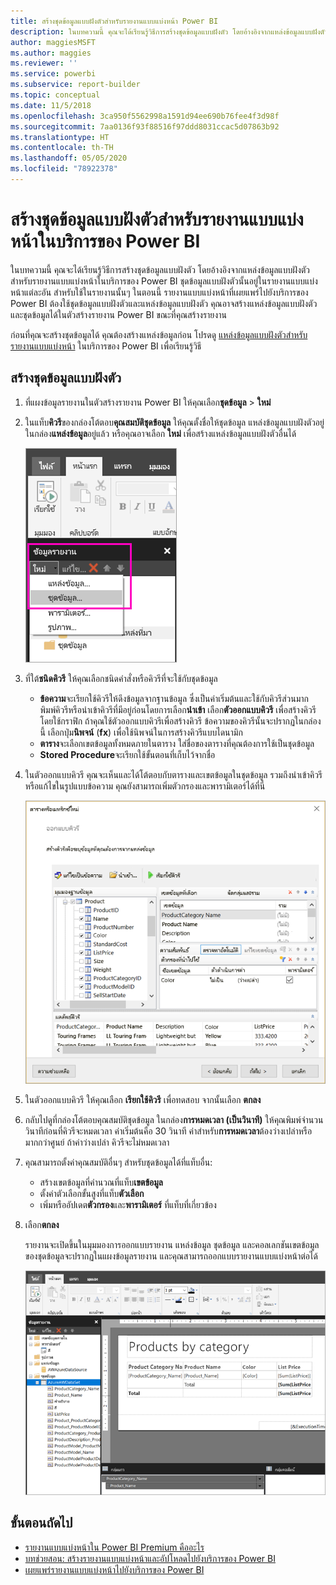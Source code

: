 ```yaml
---
title: สร้างชุดข้อมูลแบบฝังตัวสำหรับรายงานแบบแบ่งหน้า Power BI
description: ในบทความนี้ คุณจะได้เรียนรู้วิธีการสร้างชุดข้อมูลแบบฝังตัว โดยอ้างอิงจากแหล่งข้อมูลแบบฝังตัว สำหรับรายงานแบบแบ่งหน้าในบริการของ Power BI
author: maggiesMSFT
ms.author: maggies
ms.reviewer: ''
ms.service: powerbi
ms.subservice: report-builder
ms.topic: conceptual
ms.date: 11/5/2018
ms.openlocfilehash: 3ca950f5562998a1591d94ee690b76fee4f3d98f
ms.sourcegitcommit: 7aa0136f93f88516f97ddd8031ccac5d07863b92
ms.translationtype: HT
ms.contentlocale: th-TH
ms.lasthandoff: 05/05/2020
ms.locfileid: "78922378"
---
```

# <a name="create-an-embedded-dataset-for-a-paginated-report-in-the-power-bi-service"></a>สร้างชุดข้อมูลแบบฝังตัวสำหรับรายงานแบบแบ่งหน้าในบริการของ Power BI

ในบทความนี้ คุณจะได้เรียนรู้วิธีการสร้างชุดข้อมูลแบบฝังตัว โดยอ้างอิงจากแหล่งข้อมูลแบบฝังตัว สำหรับรายงานแบบแบ่งหน้าในบริการของ Power BI ชุดข้อมูลแบบฝังตัวนั้นอยู่ในรายงานแบบแบ่งหน้าแต่ละอัน สำหรับใช้ในรายงานนั้นๆ ในตอนนี้ รายงานแบบแบ่งหน้าที่เผยแพร่ไปยังบริการของ Power BI ต้องใช้ชุดข้อมูลแบบฝังตัวและแหล่งข้อมูลแบบฝังตัว คุณอาจสร้างแหล่งข้อมูลแบบฝังตัวและชุดข้อมูลได้ในตัวสร้างรายงาน Power BI ขณะที่คุณสร้างรายงาน 

ก่อนที่คุณจะสร้างชุดข้อมูลได้ คุณต้องสร้างแหล่งข้อมูลก่อน โปรดดู [แหล่งข้อมูลแบบฝังตัวสำหรับรายงานแบบแบ่งหน้า](paginated-reports-embedded-data-source.md) ในบริการของ Power BI เพื่อเรียนรู้วิธี
  
## <a name="create-an-embedded-dataset"></a>สร้างชุดข้อมูลแบบฝังตัว
  
1. ที่แผงข้อมูลรายงานในตัวสร้างรายงาน Power BI ให้คุณเลือก**ชุดข้อมูล** > **ใหม่**

1. ในแท็บ**คิวรี**ของกล่องโต้ตอบ**คุณสมบัติชุดข้อมูล** ให้คุณตั้งชื่อให้ชุดข้อมูล แหล่งข้อมูลแบบฝังตัวอยู่ในกล่อง**แหล่งข้อมูล**อยู่แล้ว หรือคุณอาจเลือก **ใหม่** เพื่อสร้างแหล่งข้อมูลแบบฝังตัวอื่นได้
 
   ![ชุดข้อมูลใหม่](media/paginated-reports-create-embedded-dataset/power-bi-paginated-new-dataset.png)  

3. ที่ใต้**ชนิดคิวรี** ให้คุณเลือกชนิดคำสั่งหรือคิวรีที่จะใช้กับชุดข้อมูล 
    - **ข้อความ**จะเรียกใช้คิวรีให้ดึงข้อมูลจากฐานข้อมูล ซึ่งเป็นค่าเริ่มต้นและใช้กับคิวรีส่วนมาก พิมพ์คิวรีหรือนำเข้าคิวรีที่มีอยู่ก่อนโดยการเลือก**นำเข้า** เลือก**ตัวออกแบบคิวรี** เพื่อสร้างคิวรีโดยใช้กราฟิก ถ้าคุณใช้ตัวออกแบบคิวรีเพื่อสร้างคิวรี ข้อความของคิวรีนั้นจะปรากฏในกล่องนี้ เลือกปุ่ม**นิพจน์** (**fx**) เพื่อใช้นิพจน์ในการสร้างคิวรีแบบไดนามิก 
    - **ตาราง**จะเลือกเขตข้อมูลทั้งหมดภายในตาราง ใส่ชื่อของตารางที่คุณต้องการใช้เป็นชุดข้อมูล
    - **Stored Procedure**จะเรียกใช้ขั้นตอนที่เก็บไว้จากชื่อ

4. ในตัวออกแบบคิวรี คุณจะเห็นและได้โต้ตอบกับตารางและเขตข้อมูลในชุดข้อมูล รวมถึงนำเข้าคิวรีหรือแก้ไขในรูปแบบข้อความ คุณยังสามารถเพิ่มตัวกรองและพารามิเตอร์ได้ที่นี่ 

    ![ตัวออกแบบคิวรี](media/paginated-reports-create-embedded-dataset/power-bi-paginated-embedded-dataset-edit-query.png)

5. ในตัวออกแบบคิวรี ให้คุณเลือก **เรียกใช้คิวรี** เพื่อทดสอบ จากนั้นเลือก **ตกลง**

1. กลับไปดูที่กล่องโต้ตอบคุณสมบัติชุดข้อมูล ในกล่อง**การหมดเวลา (เป็นวินาที)** ให้คุณพิมพ์จำนวนวินาทีก่อนที่คิวรีจะหมดเวลา ค่าเริ่มต้นคือ 30 วินาที ค่าสำหรับ**การหมดเวลา**ต้องว่างเปล่าหรือมากกว่าศูนย์ ถ้าค่าว่างเปล่า คิวรีจะไม่หมดเวลา

7.  คุณสามารถตั้งค่าคุณสมบัติอื่นๆ สำหรับชุดข้อมูลได้ที่แท็บอื่น:
    - สร้างเขตข้อมูลที่คำนวณที่แท็บ**เขตข้อมูล**
    - ตั้งค่าตัวเลือกขั้นสูงที่แท็บ**ตัวเลือก**
    - เพิ่มหรืออัปเดต**ตัวกรอง**และ**พารามิเตอร์** ที่แท็บที่เกี่ยวข้อง

8. เลือก**ตกลง**
 
   รายงานจะเปิดขึ้นในมุมมองการออกแบบรายงาน แหล่งข้อมูล ชุดข้อมูล และคอลเลกชันเขตข้อมูลของชุดข้อมูลจะปรากฏในแผงข้อมูลรายงาน และคุณสามารถออกแบบรายงานแบบแบ่งหน้าต่อได้  

    ![ชุดข้อมูลในมุมมองการออกแบบรายงาน](media/paginated-reports-create-embedded-dataset/power-bi-paginated-embedded-dataset-report-design-view.png) 
 
## <a name="next-steps"></a>ขั้นตอนถัดไป 

- [รายงานแบบแบ่งหน้าใน Power BI Premium คืออะไร](paginated-reports-report-builder-power-bi.md)  
- [บทช่วยสอน: สร้างรายงานแบบแบ่งหน้าและอัปโหลดไปยังบริการของ Power BI](paginated-reports-quickstart-aw.md)
- [เผยแพร่รายงานแบบแบ่งหน้าไปยังบริการของ Power BI](paginated-reports-save-to-power-bi-service.md)

